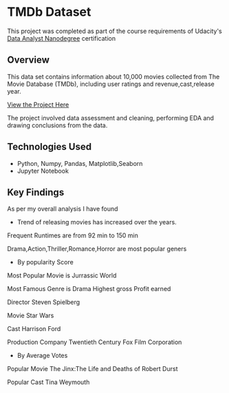# TMDb Dataset
This project was completed as part of the course requirements of Udacity's [Data Analyst Nanodegree](https://in.udacity.com/) certification

## Overview
This data set contains information about 10,000 movies collected from The Movie Database (TMDb), including user ratings and revenue,cast,release year.

[View the Project Here](https://github.com/pooja2512/DAND_term1_project_Investigate_Dataset/blob/master/Investigate_TMDb_Dataset.ipynb)

The project involved data assessment and cleaning, performing EDA and drawing conclusions from the data.

## Technologies Used
- Python, Numpy, Pandas, Matplotlib,Seaborn
- Jupyter Notebook

## Key Findings
As per my overall analysis I have found

- Trend of releasing movies has increased over the years.

Frequent Runtimes are from 92 min to 150 min

Drama,Action,Thriller,Romance,Horror are most popular geners

- By popularity Score

Most Popular Movie is Jurrassic World

Most Famous Genre is Drama
Highest gross Profit earned

Director Steven Spielberg

Movie Star Wars

Cast Harrison Ford

Production Company Twentieth Century Fox Film Corporation

- By Average Votes

Popular Movie The Jinx:The Life and Deaths of Robert Durst

Popular Cast Tina Weymouth

